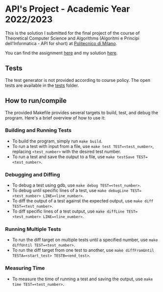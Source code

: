 # API's Project - Academic Year 2022/2023
This is the solution I submitted for the final project of the course of Theoretical Computer Science and Algorithms (Algoritmi e Principi dell'Informatica - API for short) at [Politecnico di Milano](polimi.it).   

You can find the assignment [here](assignment.pdf) and my solution [here](main.c). 

## Tests

The test generator is not provided according to course policy. The open tests are available in the [tests](Tests) folder.


## How to run/compile
The provided Makefile provides several targets to build, test, and debug the program. Here's a brief overview of how to use it:

### Building and Running Tests

* To build the program, simply run `make build`.
* To run a test with input from a file, use `make test TEST=<test_number>`, replacing `<test_number>` with the desired test number.
* To run a test and save the output to a file, use `make testSave TEST=<test_number>`.

### Debugging and Diffing

* To debug a test using gdb, use `make debug TEST=<test_number>`.
* To debug until specific lines of a test, use `make debugLine TEST=<test_number> LINE=<line_number>`.
* To diff the output of a test against the expected output, use `make diff TEST=<test_number>`.
* To diff specific lines of a test output, use `make diffLine TEST=<test_number> LINE=<line_number>`.

### Running Multiple Tests

* To run the diff target on multiple tests until a specified number, use `make diffUntil TEST=<test_number>`.
* To run the diff target from one test to another, use `make diffFromUntil TESTA=<start_test> TESTB=<end_test>`.

### Measuring Time

* To measure the time of running a test and saving the output, use `make time TEST=<test_number>`.

